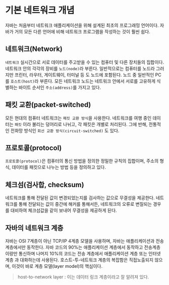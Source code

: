 # 기본 네트워크 개념

자바는 처음부터 네트워크 애플리케이션을 위해 설계된 최초의 프로그래밍 언어이다. 자바가 거의 모든 다른 언어에 비해 네트워크 프로그램을 작성하는 것이
훨씬 쉽다.

## 네트워크(Network)

`네트워크` 실시간으로 서로 데이터를 주고받을 수 있는 컴퓨터 및 다른 장치들의 집합이다. 네트워크 안의 각각의 장비를 `노드(node)`라 부른다.
일반적으로는 컴퓨터를 노드라 그러지만 프린터, 라우터, 게이트웨이, 터미널 등 도 노드에 포함된다. 노드 중 일반적인 PC를 `호스트(host)`라 부른다.
모든 네트워크 노드는 네트워크 안에서 서로를 고유하게 식별하는 바이트 순서인 `주소(address)`를 가지고 있다.

## 패킷 교환(packet-switched)

모든 현대의 컴퓨터 네트워크는 `패킷 교환 방식`을 사용한다. 네트워크를 여행 중인 데이터는 `패킷` 이라 불리는 덩어리로 나뉘고, 각 패킷은 개별로 처리된다.
그에 반해, 전통적인 전화망 방식인 `회선 교환 방식(circuit-switched)` 도 있다.

## 프로토콜(protocol)

`프로토콜(protocol)`은 컴퓨터의 통신 방법을 정의한 정밀한 규칙의 집합이며, 주소의 형식, 데이터를 패킷으로 나누는 방법 등을 정의하고 있다.

## 체크섬(검사합, checksum)

네트워크를 통해 전달된 값이 변경되었는지를 검사하는 값으로 무결성을 제공한다. 네트워크를 통해 전달되는 값이 중간에 해커를 통해서든, 네트워크의 오류로
변질되는 경우를 대비하여 체크섬값을 같이 보내어 무결성을 제공하게 된다.

## 자바의 네트워크 계층

자바는 OSI 7계층이 아닌 TCP/IP 4계층 모델을 사용하며, 자바는 애플리케이션과 전송계층에서만 동작한다. 
자바 코드의 90%는 애플리케이션 계층에서 동작하고 전송계층이랑만 통신하며 나머지 10%의 코드는 전송 계층에서 애플리케이션 계층 또는 인터넷 계층
과 대화하는데 사용된다. 호스트-투-네트워크 계층의 복잡함은 직접노출되지 않으며, 이것이 바로 계층 모델(layer model)의 핵심이다.

> host-to-network layer : 이는 데이터 링크 계층이라고 잘 알려져 있다.


